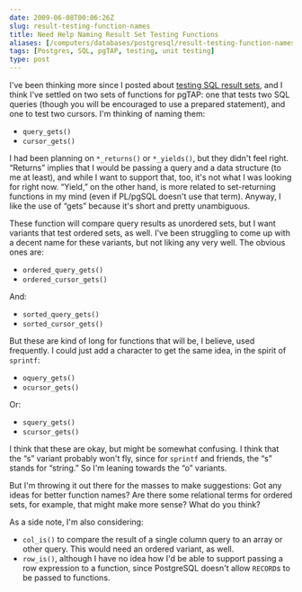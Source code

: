 ```yaml
--- 
date: 2009-06-08T00:06:26Z
slug: result-testing-function-names
title: Need Help Naming Result Set Testing Functions
aliases: [/computers/databases/postgresql/result-testing-function-names.html]
tags: [Postgres, SQL, pgTAP, testing, unit testing]
type: post
---
```


I've been thinking more since I posted about [testing SQL result sets], and I
think I've settled on two sets of functions for pgTAP: one that tests two SQL
queries (though you will be encouraged to use a prepared statement), and one to
test two cursors. I'm thinking of naming them:

-   `query_gets()`
-   `cursor_gets()`

I had been planning on `*_returns()` or `*_yields()`, but they didn't feel
right. “Returns” implies that I would be passing a query and a data structure
(to me at least), and while I want to support that, too, it's not what I was
looking for right now. “Yield,” on the other hand, is more related to
set-returning functions in my mind (even if PL/pgSQL doesn't use that term).
Anyway, I like the use of “gets” because it's short and pretty unambiguous.

These function will compare query results as unordered sets, but I want variants
that test ordered sets, as well. I've been struggling to come up with a decent
name for these variants, but not liking any very well. The obvious ones are:

-   `ordered_query_gets()`
-   `ordered_cursor_gets()`

And:

-   `sorted_query_gets()`
-   `sorted_cursor_gets()`

But these are kind of long for functions that will be, I believe, used
frequently. I could just add a character to get the same idea, in the spirit of
`sprintf`:

-   `oquery_gets()`
-   `ocursor_gets()`

Or:

-   `squery_gets()`
-   `scursor_gets()`

I think that these are okay, but might be somewhat confusing. I think that the
“s” variant probably won't fly, since for `sprintf` and friends, the “s” stands
for “string.” So I'm leaning towards the “o” variants.

But I'm throwing it out there for the masses to make suggestions: Got any ideas
for better function names? Are there some relational terms for ordered sets, for
example, that might make more sense? What do you think?

As a side note, I'm also considering:

-   `col_is()` to compare the result of a single column query to an array or
    other query. This would need an ordered variant, as well.
-   `row_is()`, although I have no idea how I'd be able to support passing a row
    expression to a function, since PostgreSQL doesn't allow `RECORD`s to be
    passed to functions.

  [testing SQL result sets]: /computers/databases/postgresql/comparing-relations.html
    "Thoughts on Testing SQL Result Sets"
